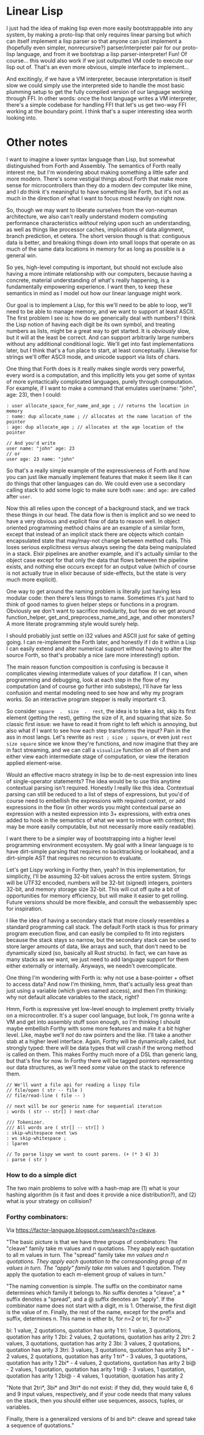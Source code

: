 # Linear Lisp

I just had the idea of making lisp even more easily bootstrappable into any system, by making a proto-lisp that only requires linear parsing but which can itself implement a lisp parser so that anyone can just implement a (hopefully even simpler, nonrecursive?) parser/interpreter pair for our proto-lisp language, and from it we bootstrap a lisp parser-interpreter! Fun! Of course... this would also work if we just outputted VM code to execute our lisp out of. That's an even more obvious, simple interface to implement...

And excitingly, if we have a VM interpreter, because interpretation is itself slow we could simply use the interpreted side to handle the most basic plumming setup to get the fully compiled version of our language working through FFI. In other words: once the host language writes a VM interpreter, there's a simple codebase for handling FFI that let's us get two-way FFI working at the boundary point. I think that's a super interesting idea worth looking into.

# Other notes

I want to imagine a lower syntax language than Lisp, but somewhat distinguished from Forth and Assembly. The semantics of Forth really interest me, but I'm wondering about making something a little safer and more modern. There's some vestigial things about Forth that make more sense for microcontrollers than they do a modern dev computer like mine, and I *do* think it's meaningful to have something like Forth, but it's not as much in the direction of what I want to focus most heavily on right now.

So, though we may want to liberate ourselves from the von-neuman architecture, we also can't really understand modern computing performance characteristics *without* relying upon such an understanding, as well as things like processor caches, implications of data alignment, branch prediction, et cetera. The short version though is that: contiguous data is better, and breaking things down into small loops that operate on as much of the same data locations in memory for as long as possible is a general win.

So yes, high-level computing is important, but should not exclude also having a more intimate relationship with our computers, because having a concrete, material understanding of what's really happening, is a fundamentally empowering experience. I want then, to keep these semantics in mind as I model out how our linear language might work.

Our goal is to implement a Lisp, for this we'll need to be able to loop, we'll need to be able to manage memory, and we want to support at least ASCII. The first problem I see is: how do we generically deal with numbers? I think the Lisp notion of having each digit be its own symbol, and treating numbers as lists, might be a great way to get started. It is *obviously* slow, but it will at the least be correct. And can support arbitrarily large numbers without any additional conditional logic. We'll get into fast implementations later, but I think that's a fun place to start, at least conceptually. Likewise for strings we'll offer ASCII mode, and unicode support via lists of chars.

One thing that Forth does is it really makes single words very powerful, every word is a computation, and this implicitly lets you get some of syntax of more syntactically complicated languages, purely through computation. For example, if I want to make a command that emulates user(name: "john", age: 23), then I could:
```
: user allocate_space_for_name_and_age ; // returns the location in memory
: name: dup allocate_name ; // allocates at the name location of the pointer
: age: dup allocate_age ; // allocates at the age location of the pointer

// And you'd write
user name: "john" age: 23
// or
user age: 23 name: "john"
```
So that's a really simple example of the expressiveness of Forth and how you can just like manually implement features that make it seem like it can do things that other languages can do. We could even use a secondary calling stack to add some logic to make sure both `name:` and `age:` are called after `user`.

Now this all relies upon the concept of a background stack, and we track these things in our head. The data flow is then is implicit and so we need to have a very obvious and explicit flow of data to reason well. In object oriented programming method chains are an example of a similar form, except that instead of an implicit stack there are objects which contain encapsulated state that may/may-not change between method calls. This loses serious explicitness versus always seeing the data being manipulated in a stack. Elxir pipelines are another example, and it's actually similar to the object case except for that only the data that flows between the pipeline exists, and nothing else occurs except for an output value (which of course is not actually true in elixir because of side-effects, but the state is very much more explicit).

One way to get around the naming problem is literally just having less modular code: then there's less things to name. Sometimes it's just hard to think of good names to given helper steps or functions in a program. Obviously we don't want to sacrifice modularity, but how do we get around function_helper, get_and_preprocess_name_and_age, and other monsters? A more literate programming style would surely help.

I should probably just settle on i32 values and ASCII just for sake of getting going. I can re-implement the Forth later, and honestly if I do it within a Lisp I can easily extend and alter numerical support without having to alter the source Forth, so that's probably a nice (are more interesting!) option.

The main reason function composition is confusing is because it complicates viewing intermediate values of your dataflow. If I can, when programming and debugging, look at each step in the flow of my computation (and of course go further into substeps), I'll have far less confusion and mental modeling need to see how and why my program works. So an interactive program stepper is really important <3.

So consider `square  .  size  .  rest`, the idea is to take a list, skip its first element (getting the rest), getting the size of it, and squaring that size. So classic first issue: we have to read it from right to left which is annoying, but also what if I want to see how each step transforms the input? Pain in the ass in most langs. Let's rewrite as `rest ; size ; square`, or even just `rest size square` since we know they're functions, and now imagine that they are in fact streaming, and we can call a `visualize` function on all of them and either view each intermediate stage of computation, or view the iteration applied element-wise.

Would an effective macro strategy in lisp be to de-nest expression into lines of single-operator statements? The idea would be to use this anytime contextual parsing isn't required. Honestly I really like this idea. Contextual parsing can still be reduced to a list of steps of expressions, but you'd of course need to embellish the expressions with required context, or add expressions in the flow (in other words you might contextual parse an expression with a nested expression into 3+ expressions, with extra ones added to hook in the semantics of what we want to imbue with context; this may be more easily computable, but not necessarily more easily readable).

I want there to be a simpler way of bootstrapping into a higher level programming environment ecosystem. My goal with a linear language is to have dirt-simple parsing that requires no backtracking or lookahead, and a dirt-simple AST that requires no recursion to evaluate.

Let's get Lispy working in Forthy then, yeah? In this implementation, for simplicity, I'll be assuming 32-bit values across the entire system. Strings will be UTF32 encoded, numbers will be 32-bit (signed) integers, pointers 32-bit, and memory storage size 32-bit. This will cut off quite a bit of opportunities for memory efficiency, but will make it easier to get rolling. Future versions should be more flexible, and consult the webassembly spec for inspiration.

I like the idea of having a secondary stack that more closely resembles a standard programming call stack. The default Forth stack is thus for primary program execution flow, and can easily be compiled to fit into registers because the stack stays so narrow, but the secondary stack can be used to store larger amounts of data, like arrays and such, that don't need to be dynamically sized (so, basically all Rust structs). In fact, we can have as many stacks as we want, we just need to add language support for them either externally or internally. Anyways, we needn't overcomplicate.

One thing I'm wondering with Forth is: why not use a base-pointer + offset to access data? And now I'm thinking, hmm, that's actually less great than just using a variable (which gives named access), and then I'm thinking: why not default allocate variables to the stack, right?

Hmm, Forth is expressive yet low-level enough to implement pretty trivially on a microcontroller. It's a super cool language, but look, I'm gonna write a VM and get into assembly stuff soon enough, so I'm thinking I should maybe embellish Forthy with some more features and make it a bit higher level. Like, maybe we'll *not* do raw pointers and the like. I'll take a another stab at a higher level interface. Again, Forthy will be dynamically called, but strongly typed: there will be data types that will crash if the wrong method is called on them. This makes Forthy much more of a DSL than generic lang, but that's fine for now. In Forthy there will be tagged pointers representing our data structures, as we'll need *some* value on the stack to reference them.

```
// We'll want a file api for reading a lispy file
// file/open ( str -- file )
// file/read-line ( file -- )

// next will be our generic name for sequential iteration
: words ( str -- str[] ) next-char

/// Tokenizer.
/// All words are ( str[] -- str[] )
: skip-whitespace next \ws
: ws skip-whitespace ;
: lparen 

// To parse lispy we want to count parens. (+ (* 3 4) 3)
: parse ( str )
```

### How to do a simple dict

The two main problems to solve with a hash-map are (1) what is your hashing algorithm (is it fast and does it provide a nice distribution?), and (2) what is your strategy on collision?


### Forthy combinators:

Via https://factor-language.blogspot.com/search?q=cleave.

"The basic picture is that we have three groups of combinators:
The "cleave" family take m values and n quotations. They apply each quotation to all m values in turn.
The "spread" family take m*n values and n quotations. They apply each quotation to the corresponding group of m values in turn.
The "apply" family take m*n values and 1 quotation. They apply the quotation to each m-element group of values in turn."

"The naming convention is simple. The suffix on the combinator name determines which family it belongs to. No suffix denotes a "cleave", a * suffix denotes a "spread", and a @ suffix denotes an "apply". If the combinator name does not start with a digit, m is 1. Otherwise, the first digit is the value of m. Finally, the rest of the name, except for the prefix and suffix, determines n. This name is either bi, for n=2 or tri, for n=3"

bi: 1 value, 2 quotations, quotation has arity 1
tri: 1 value, 3 quotations, quotation has arity 1
2bi: 2 values, 2 quotations, quotation has arity 2
2tri: 2 values, 3 quotations, quotation has arity 2
3bi: 3 values, 2 quotations, quotation has arity 3
3tri: 3 values, 3 quotations, quotation has arity 3
bi* - 2 values, 2 quotations, quotation has arity 1
tri* - 3 values, 3 quotations, quotation has arity 1
2bi* - 4 values, 2 quotations, quotation has arity 2
bi@ - 2 values, 1 quotation, quotation has arity 1
tri@ - 3 values, 1 quotation, quotation has arity 1
2bi@ - 4 values, 1 quotation, quotation has arity 2

"Note that 2tri*, 3bi* and 3tri* do not exist: if they did, they would take 6, 6 and 9 input values, respectively, and if your code needs that many values on the stack, then you should either use sequences, assocs, tuples, or variables.

Finally, there is a generalized versions of bi and bi*: cleave and spread take a sequence of quotations."
